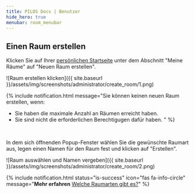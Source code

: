 ```yaml
---
title: PILOS Docs | Benutzer
hide_hero: true
menubar: room_menubar
---
```


## Einen Raum erstellen

Klicken Sie auf Ihrer [persönlichen Startseite](../) unter dem Abschnitt "Meine Räume" auf "Neuen Raum erstellen".

![Raum erstellen klicken]({{ site.baseurl }}/assets/img/screenshots/administrator/create_room/1.png)

{% include notification.html message="Sie können keinen neuen Raum erstellen, wenn:
* Sie haben die maximale Anzahl an Räumen erreicht haben.
* Sie sind nicht die erforderlichen Berechtigugen dafür haben.
" %}
<br>

In dem sich öffnenden Popup-Fenster wählen Sie die gewünschte Raumart aus, legen einen Namen für den Raum fest und klicken auf "Erstellen".

![Raum auswählen und Namen vergeben]({{ site.baseurl }}/assets/img/screenshots/administrator/create_room/2.png)

{% include notification.html status="is-success" icon="fas fa-info-circle" message="**Mehr erfahren**  [Welche Raumarten gibt es?](../types)" %}
